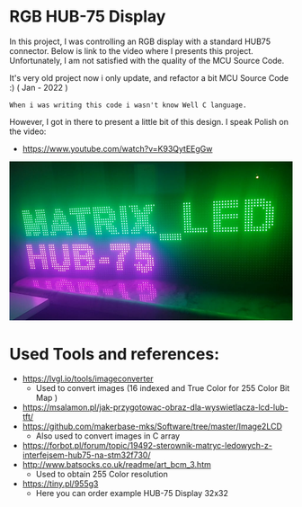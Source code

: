 # RGB HUB-75 Display
In this project, I was controlling an RGB display with a standard HUB75 connector. 
Below is link to the video where I presents this project. Unfortunately, I am not satisfied with the quality of the MCU Source Code.

It's very old project now i only update, and refactor a bit MCU Source Code :) ( Jan - 2022 ) 

	When i was writing this code i wasn't know Well C language.
	
However, I got in there to present a little bit of this design. I speak Polish on the video:

* https://www.youtube.com/watch?v=K93QytEEgGw



![photo](https://github.com/trteodor/HUB-75-Display-RGB-STM32H7/blob/master/Pictures/266770409_446580937089154_2001470405314787855_n.jpg)

# Used Tools and references:
* https://lvgl.io/tools/imageconverter 
	* Used to convert images (16 indexed and True Color for 255 Color Bit Map )
* https://msalamon.pl/jak-przygotowac-obraz-dla-wyswietlacza-lcd-lub-tft/
* https://github.com/makerbase-mks/Software/tree/master/Image2LCD
	* Also used to convert images in C array
* https://forbot.pl/forum/topic/19492-sterownik-matryc-ledowych-z-interfejsem-hub75-na-stm32f730/
* http://www.batsocks.co.uk/readme/art_bcm_3.htm
	* Used to obtain 255 Color resolution
* https://tiny.pl/955g3
	* Here you can order example HUB-75 Display 32x32

